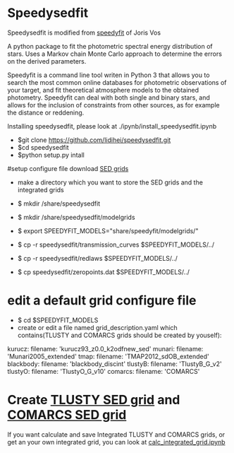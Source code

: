 # Speedysedfit 

Speedysedfit is modified from [speedyfit](https://github.com/vosjo/speedyfit) of Joris Vos 

A python package to fit the photometric spectral energy distribution of stars. Uses a Markov chain Monte Carlo approach 
to determine the errors on the derived parameters.

Speedyfit is a command line tool writen in Python 3 that allows you to search the most common online databases for 
photometric observations of your target, and fit theoretical atmosphere models to the obtained photometry. Speedyfit can
deal with both single and binary stars, and allows for the inclusion of constraints from other sources, as for example
the distance or reddening. 

Installing speedysedfit, please look at ./ipynb/install_speedysedfit.ipynb

- $git clone https://github.com/lidihei/speedysedfit.git
- $cd speedysedfit
- $python setup.py intall

#setup configure file download [SED grids](http://www.astro.physik.uni-potsdam.de/~jorisvos/Speedyfit/modelgrids.tar.gz)

- make a directory which you want to store the SED grids and the integrated grids

- $ mkdir /share/speedysedfit  
- $ mkdir /share/speedysedfit/modelgrids
- $ export SPEEDYFIT_MODELS="share/speedyfit/modelgrids/"


- $ cp -r speedysedfit/transmission_curves $SPEEDYFIT_MODELS/../
- $ cp -r speedysedfit/redlaws $SPEEDYFIT_MODELS/../
- $ cp speedysedfit/zeropoints.dat $SPEEDYFIT_MODELS/../

# edit a default grid configure file
- $ cd $SPEEDYFIT_MODELS
- create or edit a file named grid_description.yaml which contains(TLUSTY and COMARCS grids should be created by youself):

kurucz:
    filename: 'kurucz93_z0.0_k2odfnew_sed'
munari:
    filename: 'Munari2005_extended'
tmap:
    filename: 'TMAP2012_sdOB_extended'
blackbody:
    filename: 'blackbody_discint'
tlustyB:
    filename: 'TlustyB_G_v2'
tlustyO:
    filename: 'TlustyO_G_v10'
comarcs:
    filename: 'COMARCS'

# Create [TLUSTY SED grid](creat_tlusty_sed_gride.ipynb) and [COMARCS SED grid](creat_comarcs_sed_gride.ipynb)

If you want calculate and save Integrated TLUSTY and COMARCS grids, or get an your own integrated grid, you can look at [calc_integrated_grid.ipynb](calc_integrated_grid.ipynb)
